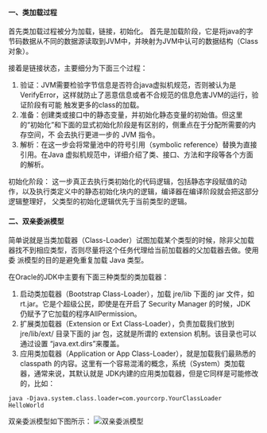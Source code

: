 #### 一、类加载过程
首先类加载过程被分为加载，链接，初始化。
首先是加载阶段，它是将java的字节码数据从不同的数据源读取到JVM中，并映射为JVM中认可的数据结构（Class对象）。

接着是链接状态，主要细分为下面三个过程：
1. 验证：JVM需要检验字节信息是否符合java虚拟机规范，否则被认为是VerifyError，这样就防止了恶意信息或者不合规范的信息危害JVM的运行，验证阶段有可能
触发更多的class的加载。
2. 准备：创建类或接口中的静态变量，并初始化静态变量的初始值。但这里的“初始化”和下面的显式初始化阶段是有区别的，侧重点在于分配所需要的内存空间，不
会去执行更进一步的 JVM 指令。
3. 解析：在这一步会将常量池中的符号引用（symbolic reference）替换为直接引用。在Java 虚拟机规范中，详细介绍了类、接口、方法和字段等各个方面的解析。

初始化阶段：
这一步真正去执行类初始化的代码逻辑，包括静态字段赋值的动作，以及执行类定义中的静态初始化块内的逻辑，编译器在编译阶段就会把这部分逻辑整理好，
父类型的初始化逻辑优先于当前类型的逻辑。

#### 二、双亲委派模型
简单说就是当类加载器（Class-Loader）试图加载某个类型的时候，除非父加载器找不到相应类型，否则尽量将这个任务代理给当前加载器的父加载器去做。使用委
派模型的目的是避免重复加载 Java 类型。

在Oracle的JDK中主要有下面三种类型的类加载器：
1. 启动类加载器（Bootstrap Class-Loader），加载 jre/lib 下面的 jar 文件，如 rt.jar。它是个超级公民，即使是在开启了 Security Manager 的时候，JDK 仍赋予了它加载的程序AllPermission。
2. 扩展类加载器（Extension or Ext Class-Loader），负责加载我们放到 jre/lib/ext/ 目录下面的 jar 包，这就是所谓的 extension 机制。该目录也可以通过设置 “java.ext.dirs”来覆盖。
3. 应用类加载器（Application or App Class-Loader），就是加载我们最熟悉的 classpath 的内容。这里有一个容易混淆的概念，系统（System）类加载器，通常来说，其默认就是 JDK内建的应用类加载器，但是它同样是可能修改的，比如：
```
java -Djava.system.class.loader=com.yourcorp.YourClassLoader HelloWorld
```

双亲委派模型如下图所示：
![双亲委派模型](https://github.com/ljcan/Review/blob/master/Java/pictures/%E5%8F%8C%E4%BA%B2%E5%A7%94%E6%B4%BE%E6%A8%A1%E5%9E%8B.png)


